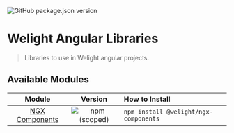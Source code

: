 ![GitHub package.json version](https://img.shields.io/github/package-json/v/welight-dev/ngx-libraries.svg)

# Welight Angular Libraries
> Libraries to use in Welight angular projects.

## Available Modules

| Module | Version | How to Install |
|:------:|:-------:|:--------|
| [NGX Components](projects/components/README.md) | ![npm (scoped)](https://img.shields.io/npm/v/@welight/ngx-components.svg) | `npm install @welight/ngx-components` |
